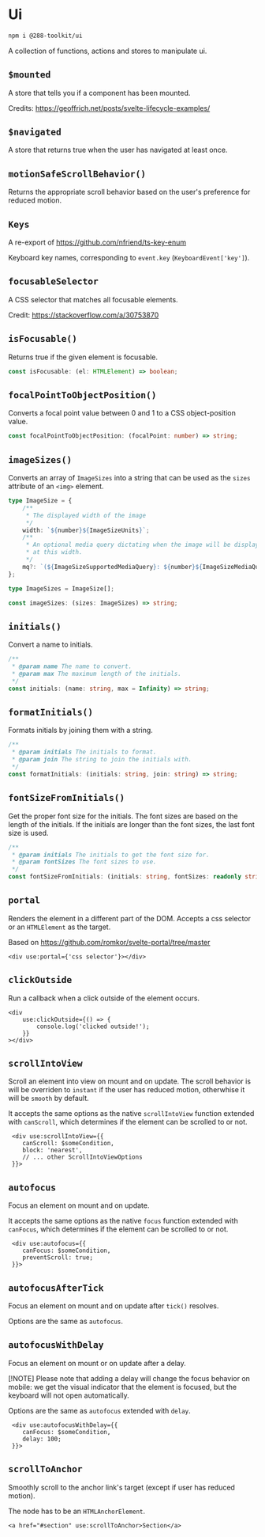 # Ui

```sh
npm i @288-toolkit/ui
```

A collection of functions, actions and stores to manipulate ui.

## `$mounted`

A store that tells you if a component has been mounted.

Credits: https://geoffrich.net/posts/svelte-lifecycle-examples/

## `$navigated`

A store that returns true when the user has navigated at least once.

## `motionSafeScrollBehavior()`

Returns the appropriate scroll behavior based on the user's preference for reduced motion.

## `Keys`

A re-export of https://github.com/nfriend/ts-key-enum

Keyboard key names, corresponding to `event.key` (`KeyboardEvent['key']`).

## `focusableSelector`

A CSS selector that matches all focusable elements.

Credit: https://stackoverflow.com/a/30753870

## `isFocusable()`

Returns true if the given element is focusable.

```ts
const isFocusable: (el: HTMLElement) => boolean;
```

## `focalPointToObjectPosition()`

Converts a focal point value between 0 and 1 to a CSS object-position value.

```ts
const focalPointToObjectPosition: (focalPoint: number) => string;
```

## `imageSizes()`

Converts an array of `ImageSizes` into a string that can be used as the `sizes` attribute of an
`<img>` element.

```ts
type ImageSize = {
	/**
	 * The displayed width of the image
	 */
	width: `${number}${ImageSizeUnits}`;
	/**
	 * An optional media query dictating when the image will be displayed
	 * at this width.
	 */
	mq?: `(${ImageSizeSupportedMediaQuery}: ${number}${ImageSizeMediaQueryUnits})`;
};

type ImageSizes = ImageSize[];

const imageSizes: (sizes: ImageSizes) => string;
```

## `initials()`

Convert a name to initials.

```ts
/**
 * @param name The name to convert.
 * @param max The maximum length of the initials.
 */
const initials: (name: string, max = Infinity) => string;
```

## `formatInitials()`

Formats initials by joining them with a string.

```ts
/**
 * @param initials The initials to format.
 * @param join The string to join the initials with.
 */
const formatInitials: (initials: string, join: string) => string;
```

## `fontSizeFromInitials()`

Get the proper font size for the initials. The font sizes are based on the length of the initials.
If the initials are longer than the font sizes, the last font size is used.

```ts
/**
 * @param initials The initials to get the font size for.
 * @param fontSizes The font sizes to use.
 */
const fontSizeFromInitials: (initials: string, fontSizes: readonly string[]) => string;
```

## `portal`

Renders the element in a different part of the DOM. Accepts a css selector or an `HTMLElement` as
the target.

Based on https://github.com/romkor/svelte-portal/tree/master

```svelte
<div use:portal={'css selector'}></div>
```

## `clickOutside`

Run a callback when a click outside of the element occurs.

```svelte
<div
	use:clickOutside={() => {
		console.log('clicked outside!');
	}}
></div>
```

## `scrollIntoView`

Scroll an element into view on mount and on update. The scroll behavior is will be overriden to
`instant` if the user has reduced motion, otherwhise it will be `smooth` by default.

It accepts the same options as the native `scrollIntoView` function extended with `canScroll`, which
determines if the element can be scrolled to or not.

```svelte
 <div use:scrollIntoView={{
	canScroll: $someCondition,
	block: 'nearest',
	// ... other ScrollIntoViewOptions
 }}>
```

## `autofocus`

Focus an element on mount and on update.

It accepts the same options as the native `focus` function extended with `canFocus`, which
determines if the element can be scrolled to or not.

```svelte
 <div use:autofocus={{
	canFocus: $someCondition,
	preventScroll: true;
 }}>
```

## `autofocusAfterTick`

Focus an element on mount and on update after `tick()` resolves.

Options are the same as `autofocus`.

## `autofocusWithDelay`

Focus an element on mount or on update after a delay.

[!NOTE] Please note that adding a delay will change the focus behavior on mobile: we get the visual
indicator that the element is focused, but the keyboard will not open automatically.

Options are the same as `autofocus` extended with `delay`.

```svelte
 <div use:autofocusWithDelay={{
	canFocus: $someCondition,
	delay: 100;
 }}>
```

## `scrollToAnchor`

Smoothly scroll to the anchor link's target (except if user has reduced motion).

The node has to be an `HTMLAnchorElement`.

```svelte
<a href="#section" use:scrollToAnchor>Section</a>
```
